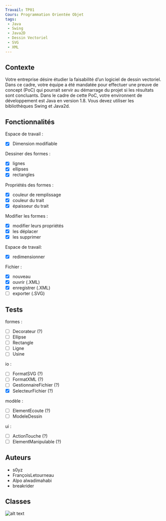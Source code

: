 ```yaml
---
Travail: TP01
Cours: Programmation Orientée Objet
tags:
 - Java
 - Swing
 - Java2D
 - Dessin Vectoriel
 - SVG
 - XML
---
```


## Contexte
Votre entreprise désire étudier la faisabilité d’un logiciel de dessin vectoriel.
Dans ce cadre, votre équipe a été mandatée pour effectuer une preuve de concept (PoC) qui
pourrait servir au démarrage du projet si les résultats sont concluants.
Dans le cadre de cette PoC, votre environnent de développement est Java en version 1.8. Vous
devez utiliser les bibliothèques Swing et Java2d.

## Fonctionnalités
Espace de travail :
- [x] Dimension modifiable

Dessiner des formes :
- [x] lignes
- [x] ellipses
- [x] rectangles

Propriétés des formes :
- [x] couleur de remplissage
- [x] couleur du trait
- [x] épaisseur du trait

Modifier les formes :
- [x] modifier leurs propriétés
- [x] les déplacer
- [x] les supprimer

Espace de travail:
- [x] redimensionner

Fichier :
- [x] nouveau
- [x] ouvrir (.XML)
- [x] enregistrer (.XML)
- [ ] exporter (.SVG)

## Tests

formes :
- [ ] Decorateur (?)
- [ ] Ellipse
- [ ] Rectangle
- [ ] Ligne
- [ ] Usine

io :
- [ ] FormatSVG (?)
- [ ] FormatXML (?)
- [ ] GestionnaireFichier (?)
- [x] SelecteurFichier (?)

modèle :
- [ ] ElementEcoute (?)
- [ ] ModeleDessin

ui :
- [ ] ActionTouche (?)
- [ ] ElementManipulable (?)

## Auteurs
  * s0yz
  * FrançoisLetourneau
  * Alpo alwadimahabi
  * breakrider

## Classes
![alt text](https://github.com/s0yz/TP01_Poo/blob/master/TP01_Poo/Diagrammes/Detaille.png)
